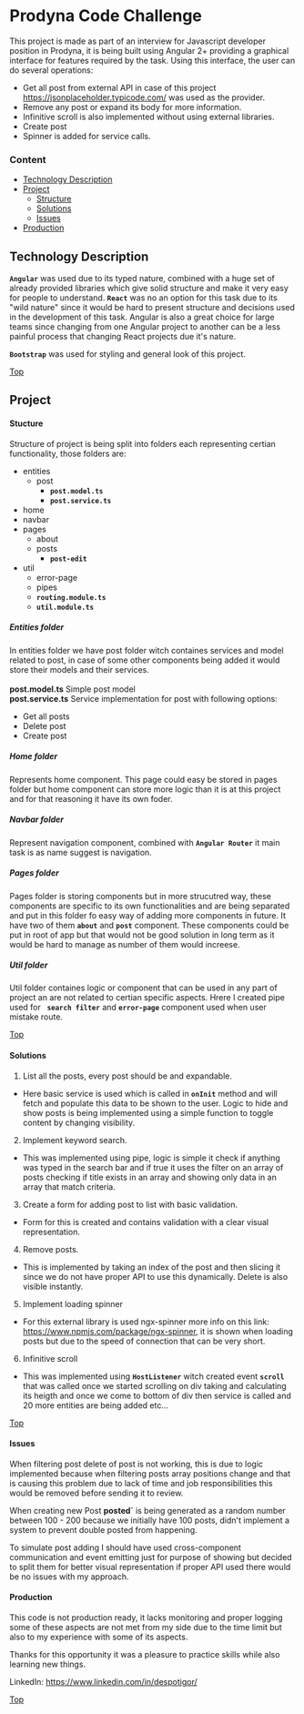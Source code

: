 # <a name="top"></a>Prodyna Code Challenge

This project is made as part of an interview for Javascript developer position in Prodyna, it is being built using Angular 2+ providing a graphical interface for features required by the task.
Using this interface, the user can do several operations:
* Get all post from external API in case of this project https://jsonplaceholder.typicode.com/ was used as the provider.
* Remove any post or expand its body for more information.
* Infinitive scroll is also implemented without using external libraries.
* Create post
* Spinner is added for service calls.

### Content
* [Technology Description](technology-description)
* [Project]()
  * [Structure]()
  * [Solutions]()
  * [Issues]()
* [Production]()
  
## Technology Description

**`Angular`** was used due to its typed nature, combined with a huge set of already provided libraries which give solid structure and make it very easy for people to understand. **`React`** was no an option for this task due to its "wild nature" since it would be hard to present structure and decisions used in the development of this task. Angular is also a great choice for large teams since changing from one Angular project to another can be a less painful process that changing React projects due it's nature.

**`Bootstrap`** was used for styling and general look of this project.

[Top](prodyna-code-challenge)

## Project

#### Stucture

Structure of project is being split into folders each representing certian functionality, those folders are:
* entities
  * post
    * **`post.model.ts`**
    * **`post.service.ts`**
* home
* navbar
* pages
  * about
  * posts
    * **`post-edit`**
* util
  * error-page
  * pipes
  * **`routing.module.ts`**
  * **`util.module.ts`**
  
##### Entities folder
In entities folder we have post folder witch containes services and model related to post, in case of some other components being added
it would store their models and their services.
<br>
<br>
**post.model.ts** Simple post model
<br>
**post.service.ts** Service implementation for post with following options:
  * Get all posts
  * Delete post
  * Create post
##### Home folder
Represents home component. This page could easy be stored in pages folder but home component can store more logic than it is at this project and for that reasoning it have its own foder.

##### Navbar folder
Represent navigation component, combined with **`Angular Router`** it main task is as name suggest is navigation.

##### Pages folder
Pages folder is storing components but in more strucutred way, these components are specific to its own functionalities and are being separated and put in this folder fo easy way of adding more components in future. It have two of them **`about`** and **`post`** component.
These components could be put in root of app but that would not be good solution in long term as it would be hard to manage as number of them would increese.

##### Util folder
Util folder containes logic or component that can be used in any part of project an are not related to certian specific aspects. Hrere I created pipe used for **` search filter`** and **`error-page`** component used when user mistake route.

[Top](prodyna-code-challenge)

#### Solutions
1. List all the posts, every post should be and expandable.
* Here basic service is used which is called in **`onInit`** method and will fetch and populate this data to be shown to the user. Logic to hide and show posts is being implemented using a simple function to toggle content by changing visibility.
2. Implement keyword search.
* This was implemented using pipe, logic is simple it check if anything was typed in the search bar and if true it uses the filter on an array of posts checking if title exists in an array and showing only data in an array that match criteria.
3. Create a form for adding post to list with basic validation.
* Form for this is created and contains validation with a clear visual representation. 
4. Remove posts.
* This is implemented by taking an index of the post and then slicing it since we do not have proper API to use this dynamically. Delete is also visible instantly.
5. Implement loading spinner
* For this external library is used ngx-spinner more info on this link: https://www.npmjs.com/package/ngx-spinner, it is shown when loading posts but due to the speed of connection that can be very short.
6. Infinitive scroll
* This was implemented using **`HostListener`** witch created event **`scroll`** that was called once we started scrolling on div taking and calculating its heigth and once we come to bottom of div then service is called and 20 more entities are being added etc...

[Top](prodyna-code-challenge)

#### Issues

When filtering post delete of post is not working, this is due to logic implemented because when filtering posts array positions change and that is causing this problem due to lack of time and job responsibilities this would be removed before sending it to review.

When creating new Post **posted`** is being generated as a random number between 100 - 200 because we initially have 100 posts, didn't implement a system to prevent double posted from happening.

To simulate post adding I should have used cross-component communication and event emitting just for purpose of showing but decided to split them for better visual representation if proper API used there would be no issues with my approach.


#### Production

This code is not production ready, it lacks monitoring and proper logging some of these aspects are not met from my side due to the time limit but also to my experience with some of its aspects.

Thanks for this opportunity it was a pleasure to practice skills while also learning new things.

LinkedIn: https://www.linkedin.com/in/despotigor/

[Top](prodyna-code-challenge)


